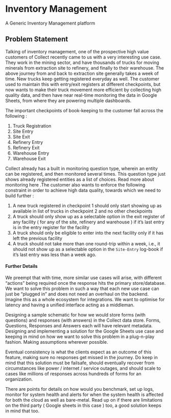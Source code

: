 # Inventory Management
A Generic Inventory Management platform

## Problem Statement
Talking of inventory management, one of the prospective high value customers of Collect recently came to us with a very interesting use case. They work in the mining sector, and have thousands of trucks for moving minerals from extraction site to refinery, and finally to their warehouse.  The above journey from and back to extraction site generally takes a week of time. New trucks keep getting registered everyday as well. The customer used to maintain this with entry/exit registers at different checkpoints, but now wants to make their truck movement more efficient by collecting high quality data, and then have near real-time monitoring the data in Google Sheets, from where they are powering multiple dashboards.

The  important checkpoints of book-keeping to the customer fall across the following :
1. Truck Registration
2. Site Entry
3. Site Exit
4. Refinery Entry
5. Refinery Exit
6. Warehouse Entry
7. Warehouse Exit

Collect already has a built in monitoring question type, wherein an entity can be registered, and then monitored several times. This question type just shows already registered entities as a list of choices. Read more about monitoring here .The customer also wants to enforce the following constraint in order to achieve high data quality, towards which we need to build further :

1. A new truck registered in checkpoint 1 should only start showing up as available in list of trucks in checkpoint 2 and no other checkpoints
2. A truck should only show up as a selectable option in the exit register of any facility ( for any of the site, refinery and warehouse ) if it’s last entry is in the entry register for the facility
3. A truck should only be eligible to enter into the next facility only if it has left the  previous facility
4. A truck should not take more than one round-trip within a week, i.e., it should not show up as a selectable option in the `Site-Entry` log-book if it’s last entry was less than a week ago.

#### Further Details
We preempt that with time, more similar use cases will arise, with different “actions” being required once the response hits the primary store/database. We want to solve this problem in such a way that each new use case can just be “plugged in” and does not need an overhaul on the backend. Imagine this as a whole ecosystem for integrations. We want to optimise for latency and having a unified interface acting as a middleman.

Designing a sample schematic for how we would store forms (with questions) and responses (with answers) in the Collect data store. Forms, Questions, Responses and Answers each will have relevant metadata. Designing and implementing a solution for the Google Sheets use case and keeping in mind on how we want to solve this problem in a plug-n-play fashion. Making assumptions wherever possible.

Eventual consistency is what the clients expect as an outcome of this feature, making sure no responses get missed in the journey. Do keep in mind that this solution must be failsafe, should eventually recover from circumstances like power / internet / service outages, and should scale to cases like millions of responses across hundreds of forms for an organization.

There are points for details on how would you benchmark, set up logs, monitor for system health and alerts for when the system health is affected for both the cloud as well as bare-metal. Read up on if there are limitations on the third party ( Google sheets in this case ) too, a good solution keeps in mind that too.